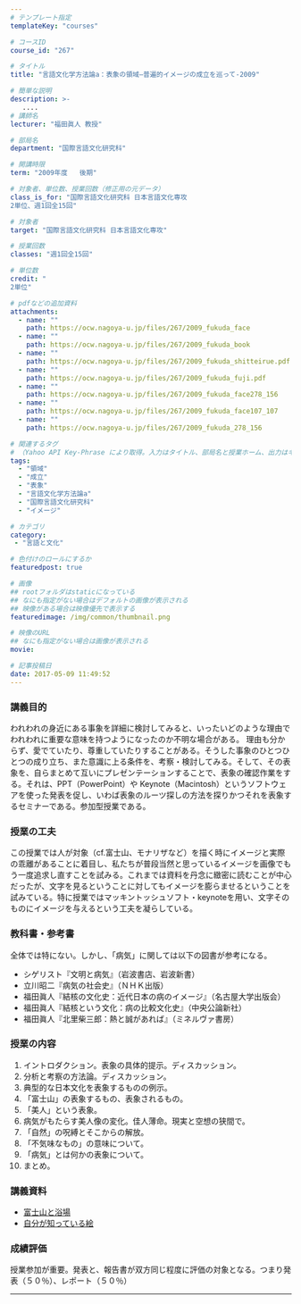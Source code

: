 ```yaml
---
# テンプレート指定
templateKey: "courses"

# コースID
course_id: "267"

# タイトル
title: "言語文化学方法論a：表象の領域—普遍的イメージの成立を巡って-2009"

# 簡単な説明
description: >-
   ....
# 講師名
lecturer: "福田眞人 教授"

# 部局名
department: "国際言語文化研究科"

# 開講時限
term: "2009年度	後期"

# 対象者、単位数、授業回数（修正用の元データ）
class_is_for: "国際言語文化研究科 日本言語文化専攻
2単位、週1回全15回"

# 対象者
target: "国際言語文化研究科 日本言語文化専攻"

# 授業回数
classes: "週1回全15回"

# 単位数
credit: "
2単位"

# pdfなどの追加資料
attachments:
  - name: "" 
    path: https://ocw.nagoya-u.jp/files/267/2009_fukuda_face
  - name: "" 
    path: https://ocw.nagoya-u.jp/files/267/2009_fukuda_book
  - name: "" 
    path: https://ocw.nagoya-u.jp/files/267/2009_fukuda_shitteirue.pdf
  - name: "" 
    path: https://ocw.nagoya-u.jp/files/267/2009_fukuda_fuji.pdf
  - name: "" 
    path: https://ocw.nagoya-u.jp/files/267/2009_fukuda_face278_156
  - name: "" 
    path: https://ocw.nagoya-u.jp/files/267/2009_fukuda_face107_107
  - name: "" 
    path: https://ocw.nagoya-u.jp/files/267/2009_fukuda_278_156

# 関連するタグ
# （Yahoo API Key-Phrase により取得。入力はタイトル、部局名と授業ホーム、出力はキーフレーズ（tags））
tags:
  - "領域"
  - "成立"
  - "表象"
  - "言語文化学方法論a"
  - "国際言語文化研究科"
  - "イメージ"

# カテゴリ
category:
 - "言語と文化"

# 色付けのロールにするか
featuredpost: true

# 画像
## rootフォルダはstaticになっている
## なにも指定がない場合はデフォルトの画像が表示される
## 映像がある場合は映像優先で表示する
featuredimage: /img/common/thumbnail.png

# 映像のURL
## なにも指定がない場合は画像が表示される
movie: 

# 記事投稿日
date: 2017-05-09 11:49:52
---
```


### 講義目的

われわれの身近にある事象を詳細に検討してみると、いったいどのような理由でわれわれに重要な意味を持つようになったのか不明な場合がある。 理由も分からず、愛でていたり、尊重していたりすることがある。そうした事象のひとつひとつの成り立ち、また意識に上る条件を、考察・検討してみる。そして、その表象を、自らまとめて互いにプレゼンテーションすることで、表象の確認作業をする。それは、PPT（PowerPoint）や Keynote（Macintosh）というソフトウェアを使った発表を促し、いわば表象のルーツ探しの方法を探りかつそれを表象するセミナーである。参加型授業である。


### 授業の工夫

この授業では人が対象（cf.富士山、モナリザなど）を描く時にイメージと実際の乖離があることに着目し、私たちが普段当然と思っているイメージを画像でもう一度追求し直すことを試みる。これまでは資料を丹念に緻密に読むことが中心だったが、文字を見るということに対してもイメージを膨らませるということを試みている。特に授業ではマッキントッシュソフト・keynoteを用い、文字そのものにイメージを与えるという工夫を凝らしている。





### 教科書・参考書

全体では特にない。しかし、「病気」に関しては以下の図書が参考になる。

* シゲリスト『文明と病気』（岩波書店、岩波新書）
* 立川昭二『病気の社会史』（ＮＨＫ出版）
* 福田眞人『結核の文化史：近代日本の病のイメージ』（名古屋大学出版会）
* 福田眞人『結核という文化：病の比較文化史』（中央公論新社）
* 福田眞人『北里柴三郎：熱と誠があれば』（ミネルヴァ書房）


<h3>授業の内容</h3>
<ol>
<li>イントロダクション。表象の具体的提示。ディスカッション。</li>
<li>分析と考察の方法論。ディスカッション。</li>
<li>典型的な日本文化を表象するものの例示。</li>
<li>「富士山」の表象するもの、表象されるもの。</li>
<li>「美人」という表象。</li>
<li>病気がもたらす美人像の変化。佳人薄命。現実と空想の狭間で。</li>
<li>「自然」の呪縛とそこからの解放。</li>
<li>「不気味なもの」の意味について。</li>
<li>「病気」とは何かの表象について。</li>
<li>まとめ。</li>
</ol>


### 講義資料

* [富士山と浴場](https://ocw.nagoya-u.jp/files/267/2009_fukuda_fuji.pdf) 
* [自分が知っている絵](https://ocw.nagoya-u.jp/files/267/2009_fukuda_shitteirue.pdf) 





### 成績評価

授業参加が重要。発表と、報告書が双方同じ程度に評価の対象となる。つまり発表（５０％）、レポート（５０％）



-----